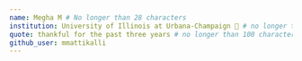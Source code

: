 ```yaml
---
name: Megha M # No longer than 28 characters
institution: University of Illinois at Urbana-Champaign 🚩 # no longer than 58 characters
quote: thankful for the past three years # no longer than 100 characters, avoid using quotes(") to guarantee the format remains the same.
github_user: mmattikalli
---
```

